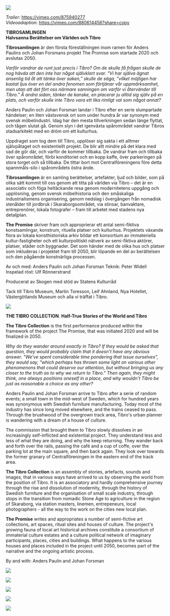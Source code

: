 ![](/tibro25cm.jpg) 

*Trailer:*  https://vimeo.com/875940277  
*Videoadaption:*  https://vimeo.com/880614456?share=copy

**TIBROSAMLINGEN**  
**Halvsanna Berättelser om Världen och Tibro**

**Tibrosamlingen** är den första föreställningen inom ramen för Anders Paulins och Johan Forsmans projekt The Promise som startade 2020 och avslutas 2050.

*Varför vandrar de runt just precis i Tibro? Om de skulle få frågan skulle de nog hävda att den inte har något självklart svar. ”Vi har själva ägnat ansenlig tid åt att tänka över saken,” skulle de säga, ”vilket möjligen har kastat ljus över en del andra fenomen som förtjänar vår uppmärksamhet, men utan att det fört oss närmare sanningen om varför vi återvänder till Tibro.” Å andra sidan, tänker de kanske, en placerar ju alltid sig själv på en plats, och varför skulle inte Tibro vara ett lika rimligt val som något annat?*

Anders Paulin och Johan Forsman landar i Tibro efter en serie slumpartade händelser; en liten västsvensk ort som under hundra år var synonym med svensk möbelindustri. Idag har den mesta tillverkningen sedan länge flyttat, och tågen slutat gå. Genom slyn i det igenväxta spårområdet vandrar Tibros stadsarkitekt med en dröm om ett kulturhus.

Uppdraget som tog dem till Tibro, upplöser sig sakta i ett alltmer självpåtaget och existentiellt projekt. De blir allt mindre på det klara med vad de gör där, och varför de kommer tillbaka. De vandrar fram och tillbaka över spårområdet, förbi konditoriet och en kopp kaffe, över parkeringen på stora torget och så tillbaka. De tittar bort mot Centralföreningens före detta spannmåls-silo i spårområdets östra ände.

**Tibrosamlingen** är en samling berättelser, artefakter, ljud och bilder, som på olika sätt kommit till oss genom att titta på världen via Tibro – det är en associativ och föga heltäckande resa genom modernitetens uppgång och upplösning, genom svensk möbelhistoria och den småskaliga industrialismens organisering, genom nedslag i övergången från nomadisk stenålder till jordbruk i Skaraborgsområdet, via stinsar, banvaktare, entreprenörer, lokala fotografer – fram till arbetet med stadens nya detaljplan.

**The Promise** skriver fram och approprierar ett antal semi-fiktiva konstsamlingar, konstrum, rituella platser och kulturhus. Projektets växande flora av lokala konsthistoriska arkiv bildar ett konsortium av immateriella kultur-fastigheter och ett kulturpolitiskt nätverk av semi-fiktiva aktörer, platser, städer och byggnader. Det som händer med de olika hus och platser som inkluderas i projektet fram till 2050, blir löpande en del av berättelsen och den pågående konstnärliga processen.

Av och med: Anders Paulin och Johan Forsman
Teknik: Peter Widell
Inspelad röst: Ulf Rönnerstrand

Producerat av Skogen med stöd av Statens Kulturråd

Tack till Tibro Museum, Martin Toresson, Leif Ahnland, Nya Hotellet,
Västergötlands Museum och alla vi träffat i Tibro.

![](/tibrostation.jpg)  

**THE TIBRO COLLECTION**. 
**Half-True Stories of the World and Tibro**

**The Tibro Collection** is the first performance produced within the framework of the project The Promise, that was initiated 2020 and will be finalized in 2050.

*Why do they wander around exactly  in Tibro? If they would be asked that question, they would probably claim that it doesn't have any obvious answer. "We've spent considerable time pondering that issue ourselves", they would say, "which perhaps has thrown some light on various other phenomenons that could deserve our attention, but without bringing us any closer to the truth as to why we return to Tibro." Then again, they might think, one always positions oneself in a place, and why wouldn't Tibro be just as reasonable a choice as any other?*

Anders Paulin and Johan Forsman arrive to Tibro after a serie of random events; a small town in the mid-west of Sweden, which for hundred years was synonymous with Swedish furniture manufacturing. Today most of the industry has since long moved elsewhere, and the trains ceased to pass. Through the brushwood of the overgrown track area, Tibro's urban planner is wandering with a dream of a house of culture.

The commission that brought them to Tibro slowly dissolves in an increasingly self-inflicted and existential project. They understand less and less of what they are doing, and why the keep returning. They wander back and forth over the rails, passing the café and a cup of coffe, over the parking lot at the main square, and then back again. They look over towards the former granary of Centralföreningen in the eastern end of the track area.

**The Tibro Collection** is an assembly of stories, artefacts, sounds and images, that in various ways have arrived to us by observing the world from the position of Tibro. It is an associatory and hardly comprehensive journey through the rise and dissolution of modernity, through the history of Swedish furniture and the organisation of small scale industry, through stops in the transition from nomadic Stone Age to agriculture in the region of Skaraborg, via station masters, linemen, entrepeneurs, local photographers - all the way to the work on  the cities new local plan.

**The Promise** writes and appropriates a number of semi-fictive art collections, art spaces, ritual sites and houses of culture. The project's growing fauna of local art historical archives constitute a consortium of immaterial culture estates and a culture political network of imaginary participants, places, cities and buildings. What happens to the various houses and places included in the project until 2050, becomes part of the narrative and the ongoing artistic process.

By and with: Anders Paulin and Johan Forsman

![](/tibroweld1.jpg) 

![](/tibroweld2.jpg)

![](/tibrotibro1.jpg) 

![](/tibrotibro2.jpg) 

![](/tibrotibro4.jpg.jpg) 






